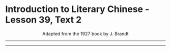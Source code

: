 # Introduction to Literary Chinese - Lesson 39, Text 2

<center>Adapted from the 1927 book by J. Brandt</center>

---

---
